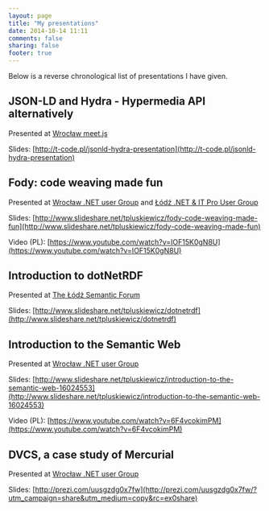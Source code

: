 ```yaml
---
layout: page
title: "My presentations"
date: 2014-10-14 11:11
comments: false
sharing: false
footer: true
---
```


Below is a reverse chronological list of presentations I have given.

## JSON-LD and Hydra - Hypermedia API alternatively

Presented at [Wrocław meet.js](https://www.facebook.com/events/697079347044630/)

Slides: [http://t-code.pl/jsonld-hydra-presentation](http://t-code.pl/jsonld-hydra-presentation)

## Fody: code weaving made fun

Presented at [Wrocław .NET user Group](http://www.meetup.com/wrocnet/events/154376832/)
and [Łódź .NET & IT Pro User Group](http://www.meetup.com/lodznetitpro/events/180088672/)

Slides: [http://www.slideshare.net/tpluskiewicz/fody-code-weaving-made-fun](http://www.slideshare.net/tpluskiewicz/fody-code-weaving-made-fun)

Video (PL): [https://www.youtube.com/watch?v=IOF15K0gN8U](https://www.youtube.com/watch?v=IOF15K0gN8U)

## Introduction to dotNetRDF

Presented at [The Łódź Semantic Forum](http://makolab.pl/pl/o-makolab/aktualnosci/%C5%81%C3%B3dzkie-Forum-Semantic-Web-najbli%C5%BCsze-spotkanie-ju%C5%BC-7-marca-2013)

Slides: [http://www.slideshare.net/tpluskiewicz/dotnetrdf](http://www.slideshare.net/tpluskiewicz/dotnetrdf)

## Introduction to the Semantic Web

Presented at [Wrocław .NET user Group](http://www.meetup.com/wrocnet/)

Slides: [http://www.slideshare.net/tpluskiewicz/introduction-to-the-semantic-web-16024553](http://www.slideshare.net/tpluskiewicz/introduction-to-the-semantic-web-16024553)

Video (PL): [https://www.youtube.com/watch?v=6F4vcokimPM](https://www.youtube.com/watch?v=6F4vcokimPM)

## DVCS, a case study of Mercurial

Presented at [Wrocław .NET user Group](http://www.meetup.com/wrocnet/)

Slides: [http://prezi.com/uusgzdg0x7fw](http://prezi.com/uusgzdg0x7fw/?utm_campaign=share&utm_medium=copy&rc=ex0share)